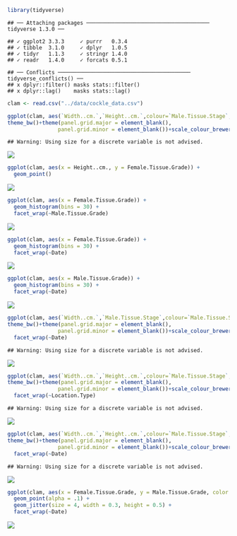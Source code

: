 ``` r
library(tidyverse)
```

    ## ── Attaching packages ─────────────────────────────────────── tidyverse 1.3.0 ──

    ## ✓ ggplot2 3.3.3     ✓ purrr   0.3.4
    ## ✓ tibble  3.1.0     ✓ dplyr   1.0.5
    ## ✓ tidyr   1.1.3     ✓ stringr 1.4.0
    ## ✓ readr   1.4.0     ✓ forcats 0.5.1

    ## ── Conflicts ────────────────────────────────────────── tidyverse_conflicts() ──
    ## x dplyr::filter() masks stats::filter()
    ## x dplyr::lag()    masks stats::lag()

``` r
clam <- read.csv("../data/cockle_data.csv")
```

``` r
ggplot(clam, aes(`Width..cm.`,`Height..cm.`,colour=`Male.Tissue.Stage`,size=`Female.Tissue.Stage`,shape=Location))+geom_point()+
theme_bw()+theme(panel.grid.major = element_blank(),
                panel.grid.minor = element_blank())+scale_colour_brewer(palette = 11)
```

    ## Warning: Using size for a discrete variable is not advised.

![](01-data-explore_files/figure-markdown_github/unnamed-chunk-3-1.png)

``` r
ggplot(clam, aes(x = Height..cm., y = Female.Tissue.Grade)) +
  geom_point()
```

![](01-data-explore_files/figure-markdown_github/unnamed-chunk-4-1.png)

``` r
ggplot(clam, aes(x = Female.Tissue.Grade)) +
  geom_histogram(bins = 30) +
  facet_wrap(~Male.Tissue.Grade)
```

![](01-data-explore_files/figure-markdown_github/unnamed-chunk-5-1.png)

``` r
ggplot(clam, aes(x = Female.Tissue.Grade)) +
  geom_histogram(bins = 30) +
  facet_wrap(~Date)
```

![](01-data-explore_files/figure-markdown_github/unnamed-chunk-6-1.png)

``` r
ggplot(clam, aes(x = Male.Tissue.Grade)) +
  geom_histogram(bins = 30) +
  facet_wrap(~Date)
```

![](01-data-explore_files/figure-markdown_github/unnamed-chunk-7-1.png)

``` r
ggplot(clam, aes(`Width..cm.`,`Male.Tissue.Stage`,colour=`Male.Tissue.Stage`,size=`Female.Tissue.Stage`,shape=Location))+geom_point()+
theme_bw()+theme(panel.grid.major = element_blank(),
                panel.grid.minor = element_blank())+scale_colour_brewer(palette = 11) +
  facet_wrap(~Date)
```

    ## Warning: Using size for a discrete variable is not advised.

![](01-data-explore_files/figure-markdown_github/unnamed-chunk-8-1.png)

``` r
ggplot(clam, aes(`Width..cm.`,`Height..cm.`,colour=`Male.Tissue.Stage`,size=`Female.Tissue.Stage`,shape=Location ))+geom_point(alpha = 0.5)+
theme_bw()+theme(panel.grid.major = element_blank(),
                panel.grid.minor = element_blank())+scale_colour_brewer(palette = 11) +
  facet_wrap(~Location.Type)
```

    ## Warning: Using size for a discrete variable is not advised.

![](01-data-explore_files/figure-markdown_github/unnamed-chunk-9-1.png)

``` r
ggplot(clam, aes(`Width..cm.`,`Height..cm.`,colour=`Male.Tissue.Stage`,size=`Female.Tissue.Stage`,shape=Location ))+geom_point(alpha = 0.5)+
theme_bw()+theme(panel.grid.major = element_blank(),
                panel.grid.minor = element_blank())+scale_colour_brewer(palette = 11) +
  facet_wrap(~Date)
```

    ## Warning: Using size for a discrete variable is not advised.

![](01-data-explore_files/figure-markdown_github/unnamed-chunk-10-1.png)

``` r
ggplot(clam, aes(x = Female.Tissue.Grade, y = Male.Tissue.Grade, color = Width..cm.)) +
  geom_point(alpha = .1) +
  geom_jitter(size = 4, width = 0.3, height = 0.5) +
  facet_wrap(~Date)
```

![](01-data-explore_files/figure-markdown_github/unnamed-chunk-11-1.png)

